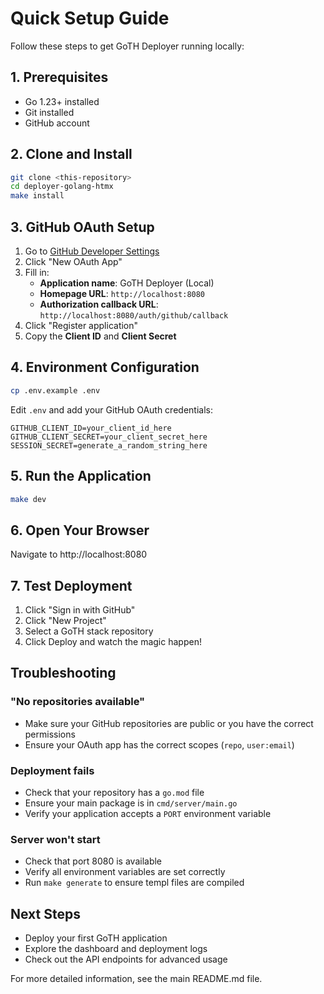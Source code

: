 # Quick Setup Guide

Follow these steps to get GoTH Deployer running locally:

## 1. Prerequisites
- Go 1.23+ installed
- Git installed
- GitHub account

## 2. Clone and Install
```bash
git clone <this-repository>
cd deployer-golang-htmx
make install
```

## 3. GitHub OAuth Setup
1. Go to [GitHub Developer Settings](https://github.com/settings/developers)
2. Click "New OAuth App"
3. Fill in:
   - **Application name**: GoTH Deployer (Local)
   - **Homepage URL**: `http://localhost:8080`
   - **Authorization callback URL**: `http://localhost:8080/auth/github/callback`
4. Click "Register application"
5. Copy the **Client ID** and **Client Secret**

## 4. Environment Configuration
```bash
cp .env.example .env
```

Edit `.env` and add your GitHub OAuth credentials:
```env
GITHUB_CLIENT_ID=your_client_id_here
GITHUB_CLIENT_SECRET=your_client_secret_here
SESSION_SECRET=generate_a_random_string_here
```

## 5. Run the Application
```bash
make dev
```

## 6. Open Your Browser
Navigate to http://localhost:8080

## 7. Test Deployment
1. Click "Sign in with GitHub"
2. Click "New Project"
3. Select a GoTH stack repository
4. Click Deploy and watch the magic happen!

## Troubleshooting

### "No repositories available"
- Make sure your GitHub repositories are public or you have the correct permissions
- Ensure your OAuth app has the correct scopes (`repo`, `user:email`)

### Deployment fails
- Check that your repository has a `go.mod` file
- Ensure your main package is in `cmd/server/main.go`
- Verify your application accepts a `PORT` environment variable

### Server won't start
- Check that port 8080 is available
- Verify all environment variables are set correctly
- Run `make generate` to ensure templ files are compiled

## Next Steps
- Deploy your first GoTH application
- Explore the dashboard and deployment logs
- Check out the API endpoints for advanced usage

For more detailed information, see the main README.md file. 